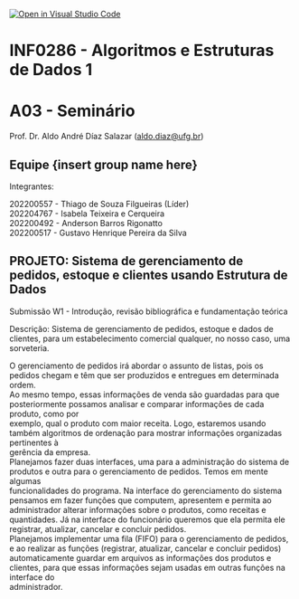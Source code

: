 [![Open in Visual Studio Code](https://classroom.github.com/assets/open-in-vscode-c66648af7eb3fe8bc4f294546bfd86ef473780cde1dea487d3c4ff354943c9ae.svg)](https://classroom.github.com/online_ide?assignment_repo_id=9844904&assignment_repo_type=AssignmentRepo)
# INF0286 - Algoritmos e Estruturas de Dados 1
# A03 - Seminário

Prof. Dr. Aldo André Díaz Salazar (aldo.diaz@ufg.br)

## Equipe {insert group name here}
Integrantes:

202200557 - Thiago de Souza Filgueiras (Líder)  
202204767 - Isabela Teixeira e Cerqueira  
202200492 - Anderson Barros Rigonatto  
202200517 - Gustavo Henrique Pereira da Silva  


## PROJETO: Sistema de gerenciamento de pedidos, estoque e clientes usando Estrutura de Dados  

Submissão W1 - Introdução, revisão bibliográfica e fundamentação teórica  
  
  Descrição: Sistema de gerenciamento de pedidos, estoque e dados de clientes, para um estabelecimento comercial qualquer, no nosso caso, uma sorveteria.
	
  O gerenciamento de pedidos irá abordar o assunto de listas, pois os pedidos chegam e têm que ser produzidos e entregues em determinada ordem.  
Ao mesmo tempo, essas informações de venda são guardadas para que posteriormente possamos analisar e comparar informações de cada produto, como por  
exemplo, qual o produto com maior receita. Logo, estaremos usando também algoritmos de ordenação para mostrar informações organizadas pertinentes à  
gerência da empresa.  
	Planejamos fazer duas interfaces, uma para a administração do sistema de produtos e outra para o gerenciamento de pedidos. Temos em mente algumas  
funcionalidades do programa. Na interface do gerenciamento do sistema pensamos em fazer funções que computem, apresentem e permita ao  
administrador alterar informações sobre o produtos, como receitas e quantidades. Já na interface do funcionário queremos que ela permita ele  
registrar, atualizar, cancelar e concluir pedidos.  
  Planejamos implementar uma fila (FIFO) para o gerenciamento de pedidos, e ao realizar as funções (registrar, atualizar, cancelar e concluir pedidos)   
automaticamente guardar em arquivos as informações dos produtos e clientes, para que essas informações sejam usadas em outras funções na interface do  
administrador.  

